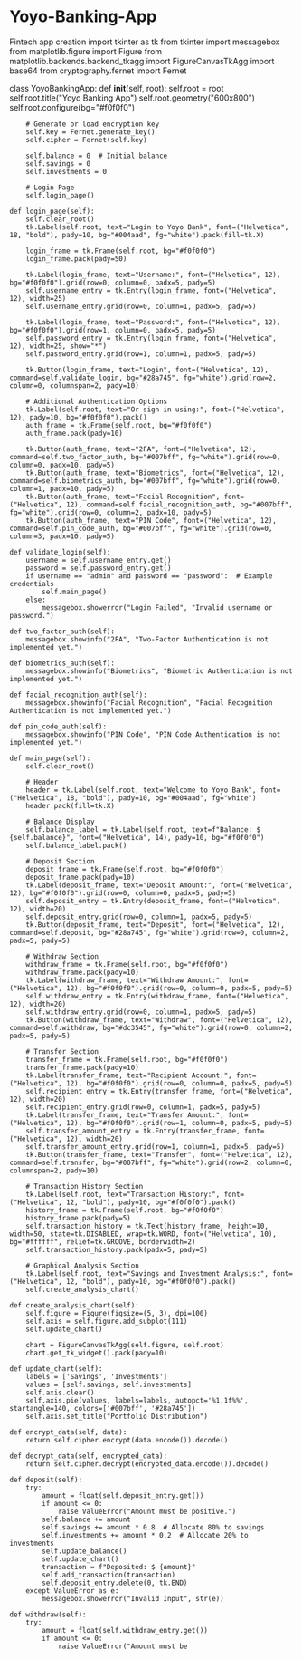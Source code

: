 # Yoyo-Banking-App
Fintech app creation
import tkinter as tk
from tkinter import messagebox
from matplotlib.figure import Figure
from matplotlib.backends.backend_tkagg import FigureCanvasTkAgg
import base64
from cryptography.fernet import Fernet

class YoyoBankingApp:
    def __init__(self, root):
        self.root = root
        self.root.title("Yoyo Banking App")
        self.root.geometry("600x800")
        self.root.configure(bg="#f0f0f0")

        # Generate or load encryption key
        self.key = Fernet.generate_key()
        self.cipher = Fernet(self.key)

        self.balance = 0  # Initial balance
        self.savings = 0
        self.investments = 0

        # Login Page
        self.login_page()

    def login_page(self):
        self.clear_root()
        tk.Label(self.root, text="Login to Yoyo Bank", font=("Helvetica", 18, "bold"), pady=10, bg="#004aad", fg="white").pack(fill=tk.X)

        login_frame = tk.Frame(self.root, bg="#f0f0f0")
        login_frame.pack(pady=50)

        tk.Label(login_frame, text="Username:", font=("Helvetica", 12), bg="#f0f0f0").grid(row=0, column=0, padx=5, pady=5)
        self.username_entry = tk.Entry(login_frame, font=("Helvetica", 12), width=25)
        self.username_entry.grid(row=0, column=1, padx=5, pady=5)

        tk.Label(login_frame, text="Password:", font=("Helvetica", 12), bg="#f0f0f0").grid(row=1, column=0, padx=5, pady=5)
        self.password_entry = tk.Entry(login_frame, font=("Helvetica", 12), width=25, show="*")
        self.password_entry.grid(row=1, column=1, padx=5, pady=5)

        tk.Button(login_frame, text="Login", font=("Helvetica", 12), command=self.validate_login, bg="#28a745", fg="white").grid(row=2, column=0, columnspan=2, pady=10)

        # Additional Authentication Options
        tk.Label(self.root, text="Or sign in using:", font=("Helvetica", 12), pady=10, bg="#f0f0f0").pack()
        auth_frame = tk.Frame(self.root, bg="#f0f0f0")
        auth_frame.pack(pady=10)

        tk.Button(auth_frame, text="2FA", font=("Helvetica", 12), command=self.two_factor_auth, bg="#007bff", fg="white").grid(row=0, column=0, padx=10, pady=5)
        tk.Button(auth_frame, text="Biometrics", font=("Helvetica", 12), command=self.biometrics_auth, bg="#007bff", fg="white").grid(row=0, column=1, padx=10, pady=5)
        tk.Button(auth_frame, text="Facial Recognition", font=("Helvetica", 12), command=self.facial_recognition_auth, bg="#007bff", fg="white").grid(row=0, column=2, padx=10, pady=5)
        tk.Button(auth_frame, text="PIN Code", font=("Helvetica", 12), command=self.pin_code_auth, bg="#007bff", fg="white").grid(row=0, column=3, padx=10, pady=5)

    def validate_login(self):
        username = self.username_entry.get()
        password = self.password_entry.get()
        if username == "admin" and password == "password":  # Example credentials
            self.main_page()
        else:
            messagebox.showerror("Login Failed", "Invalid username or password.")

    def two_factor_auth(self):
        messagebox.showinfo("2FA", "Two-Factor Authentication is not implemented yet.")

    def biometrics_auth(self):
        messagebox.showinfo("Biometrics", "Biometric Authentication is not implemented yet.")

    def facial_recognition_auth(self):
        messagebox.showinfo("Facial Recognition", "Facial Recognition Authentication is not implemented yet.")

    def pin_code_auth(self):
        messagebox.showinfo("PIN Code", "PIN Code Authentication is not implemented yet.")

    def main_page(self):
        self.clear_root()

        # Header
        header = tk.Label(self.root, text="Welcome to Yoyo Bank", font=("Helvetica", 18, "bold"), pady=10, bg="#004aad", fg="white")
        header.pack(fill=tk.X)

        # Balance Display
        self.balance_label = tk.Label(self.root, text=f"Balance: $ {self.balance}", font=("Helvetica", 14), pady=10, bg="#f0f0f0")
        self.balance_label.pack()

        # Deposit Section
        deposit_frame = tk.Frame(self.root, bg="#f0f0f0")
        deposit_frame.pack(pady=10)
        tk.Label(deposit_frame, text="Deposit Amount:", font=("Helvetica", 12), bg="#f0f0f0").grid(row=0, column=0, padx=5, pady=5)
        self.deposit_entry = tk.Entry(deposit_frame, font=("Helvetica", 12), width=20)
        self.deposit_entry.grid(row=0, column=1, padx=5, pady=5)
        tk.Button(deposit_frame, text="Deposit", font=("Helvetica", 12), command=self.deposit, bg="#28a745", fg="white").grid(row=0, column=2, padx=5, pady=5)

        # Withdraw Section
        withdraw_frame = tk.Frame(self.root, bg="#f0f0f0")
        withdraw_frame.pack(pady=10)
        tk.Label(withdraw_frame, text="Withdraw Amount:", font=("Helvetica", 12), bg="#f0f0f0").grid(row=0, column=0, padx=5, pady=5)
        self.withdraw_entry = tk.Entry(withdraw_frame, font=("Helvetica", 12), width=20)
        self.withdraw_entry.grid(row=0, column=1, padx=5, pady=5)
        tk.Button(withdraw_frame, text="Withdraw", font=("Helvetica", 12), command=self.withdraw, bg="#dc3545", fg="white").grid(row=0, column=2, padx=5, pady=5)

        # Transfer Section
        transfer_frame = tk.Frame(self.root, bg="#f0f0f0")
        transfer_frame.pack(pady=10)
        tk.Label(transfer_frame, text="Recipient Account:", font=("Helvetica", 12), bg="#f0f0f0").grid(row=0, column=0, padx=5, pady=5)
        self.recipient_entry = tk.Entry(transfer_frame, font=("Helvetica", 12), width=20)
        self.recipient_entry.grid(row=0, column=1, padx=5, pady=5)
        tk.Label(transfer_frame, text="Transfer Amount:", font=("Helvetica", 12), bg="#f0f0f0").grid(row=1, column=0, padx=5, pady=5)
        self.transfer_amount_entry = tk.Entry(transfer_frame, font=("Helvetica", 12), width=20)
        self.transfer_amount_entry.grid(row=1, column=1, padx=5, pady=5)
        tk.Button(transfer_frame, text="Transfer", font=("Helvetica", 12), command=self.transfer, bg="#007bff", fg="white").grid(row=2, column=0, columnspan=2, pady=10)

        # Transaction History Section
        tk.Label(self.root, text="Transaction History:", font=("Helvetica", 12, "bold"), pady=10, bg="#f0f0f0").pack()
        history_frame = tk.Frame(self.root, bg="#f0f0f0")
        history_frame.pack(pady=5)
        self.transaction_history = tk.Text(history_frame, height=10, width=50, state=tk.DISABLED, wrap=tk.WORD, font=("Helvetica", 10), bg="#ffffff", relief=tk.GROOVE, borderwidth=2)
        self.transaction_history.pack(padx=5, pady=5)

        # Graphical Analysis Section
        tk.Label(self.root, text="Savings and Investment Analysis:", font=("Helvetica", 12, "bold"), pady=10, bg="#f0f0f0").pack()
        self.create_analysis_chart()

    def create_analysis_chart(self):
        self.figure = Figure(figsize=(5, 3), dpi=100)
        self.axis = self.figure.add_subplot(111)
        self.update_chart()
        
        chart = FigureCanvasTkAgg(self.figure, self.root)
        chart.get_tk_widget().pack(pady=10)

    def update_chart(self):
        labels = ['Savings', 'Investments']
        values = [self.savings, self.investments]
        self.axis.clear()
        self.axis.pie(values, labels=labels, autopct='%1.1f%%', startangle=140, colors=['#007bff', '#28a745'])
        self.axis.set_title("Portfolio Distribution")

    def encrypt_data(self, data):
        return self.cipher.encrypt(data.encode()).decode()

    def decrypt_data(self, encrypted_data):
        return self.cipher.decrypt(encrypted_data.encode()).decode()

    def deposit(self):
        try:
            amount = float(self.deposit_entry.get())
            if amount <= 0:
                raise ValueError("Amount must be positive.")
            self.balance += amount
            self.savings += amount * 0.8  # Allocate 80% to savings
            self.investments += amount * 0.2  # Allocate 20% to investments
            self.update_balance()
            self.update_chart()
            transaction = f"Deposited: $ {amount}"
            self.add_transaction(transaction)
            self.deposit_entry.delete(0, tk.END)
        except ValueError as e:
            messagebox.showerror("Invalid Input", str(e))

    def withdraw(self):
        try:
            amount = float(self.withdraw_entry.get())
            if amount <= 0:
                raise ValueError("Amount must be
